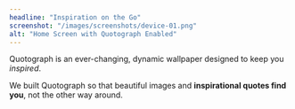 ```yaml
---
headline: "Inspiration on the Go"
screenshot: "/images/screenshots/device-01.png"
alt: "Home Screen with Quotograph Enabled"
---
```

Quotograph is an ever-changing, dynamic wallpaper designed to keep you _inspired_.

We built Quotograph so that beautiful images and **inspirational quotes find you**, not the other way around.